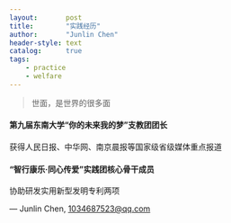 ```yaml
---
layout:       post
title:        "实践经历"
author:       "Junlin Chen"
header-style: text
catalog:      true
tags:
    - practice
    - welfare
---
```


> 世面，是世界的很多面

#### 第九届东南大学“你的未来我的梦”支教团团长
获得人民日报、中华网、南京晨报等国家级省级媒体重点报道

#### “智行康乐·同心传爱”实践团核心骨干成员
协助研发实用新型发明专利两项


— Junlin Chen, 1034687523@qq.com
